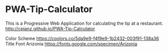 # PWA-Tip-Calculator

This is a Progressive Web Application for calculating the tip at a restaurant.
http://cpjanz.github.io/PWA-Tip-Calculator

Color Scheme https://coolors.co/5da9e9-f4f9e9-1b2432-003f91-138a36
Title Font Arizonia https://fonts.google.com/specimen/Arizonia
